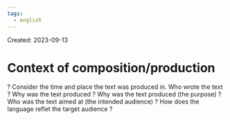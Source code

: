 ```yaml
---
tags:
  - english
---
```

Created: 2023-09-13

# Context of composition/production
?
Consider the time and place the text was produced in. Who wrote the text ? Why was the text produced ? Why was the text produced (the purpose) ? Who was the text aimed at (the intended audience) ? How does the language reflet the target audience ?
